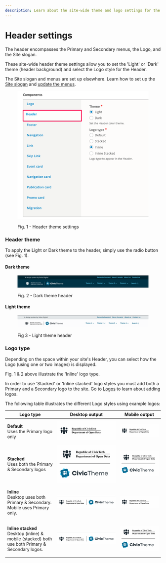 ```yaml
---
description: Learn about the site-wide theme and logo settings for the header.
---
```


# Header settings

The header encompasses the Primary and Secondary menus, the Logo, and the Site slogan.&#x20;

These site-wide header theme settings allow you to set the 'Light' or 'Dark' theme (header background) and select the Logo style for the Header.

The Site slogan and menus are set up elsewhere. Learn how to set up the [Site slogan](site-slogan.md) and [update the menus](../header.md#updatingtheheader-2.updatingtheprimaryandsecondarylogos).

<figure><img src="../../../.gitbook/assets/bc69a940-5fc9-4a6f-bbd1-0b68d7714478.png" alt=""><figcaption><p>Fig. 1 - Header theme settings</p></figcaption></figure>

### Header theme

To apply the Light or Dark theme to the header, simply use the radio button (see Fig. 1).

#### Dark theme&#x20;

<figure><img src="../../../.gitbook/assets/dark-header.png" alt="Screenshot of CivicTheme dark themed header"><figcaption><p>Fig. 2 - Dark theme header</p></figcaption></figure>

#### Light theme

<figure><img src="../../../.gitbook/assets/light-header.png" alt="Screenshot of CivicTheme light themed header"><figcaption><p>Fig 3 - Light theme header</p></figcaption></figure>

### Logo type <a href="#header-logotype" id="header-logotype"></a>

Depending on the space within your site's Header, you can select how the Logo (using one or two images) is displayed.&#x20;

Fig. 1 & 2 above illustrate the 'Inline' logo type.

In order to use 'Stacked' or 'Inline stacked' logo styles you must add both a Primary and a Secondary logo to the site. Go to [Logos](logo.md) to learn about adding logos.&#x20;

The following table illustrates the different Logo styles using example logos:

| **Logo type**                                                                                                                    | **Desktop output**                           | **Mobile output**                            |
| -------------------------------------------------------------------------------------------------------------------------------- | -------------------------------------------- | -------------------------------------------- |
| <p><strong>Default</strong><br>Uses the Primary logo only</p>                                                                    | ![](../../../.gitbook/assets/2642903128.png) | ![](../../../.gitbook/assets/2642903128.png) |
| <p><strong>Stacked</strong><br>Uses both the Primary &#x26; Secondary logos</p>                                                  | ![](../../../.gitbook/assets/2643329071.png) | ![](../../../.gitbook/assets/2643329071.png) |
| <p><strong>Inline</strong><br>Desktop uses both Primary &#x26; Secondary.<br>Mobile uses Primary only.</p>                       | ![](../../../.gitbook/assets/2642640970.png) | ![](../../../.gitbook/assets/2642903128.png) |
| <p><strong>Inline stacked</strong><br>Desktop (inline) &#x26; mobile (stacked) both use both Primary &#x26; Secondary logos.</p> | ![](../../../.gitbook/assets/2643329079.png) | ![](../../../.gitbook/assets/2643329071.png) |

